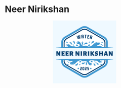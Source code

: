 # Neer Nirikshan

<p align="center">
  <img src="Neer Nirikshan Logo.png" alt="Neer Nirikshan Logo" width="200"/>
</p>


